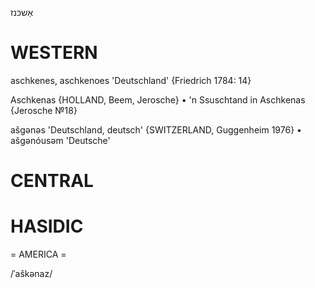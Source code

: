 אַשכּנז

WESTERN
========

aschkenes, aschkenoes 'Deutschland' {Friedrich 1784: 14}

Aschkenas {HOLLAND, Beem, Jerosche}
	•	'n Ssuschtand in Aschkenas {Jerosche №18}

ašgənəs 'Deutschland, deutsch' {SWITZERLAND, Guggenheim 1976}
	•	ašgənóusəm 'Deutsche'

CENTRAL
========

HASIDIC
=======
= AMERICA = 

/ˈaškənaz/